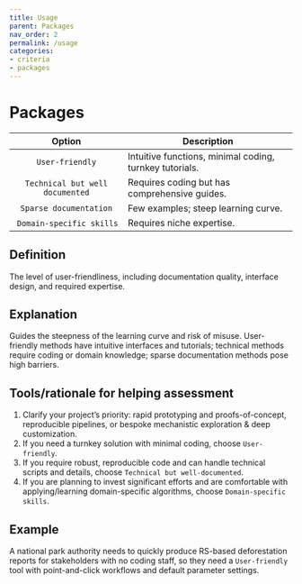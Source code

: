 ```yaml
---
title: Usage
parent: Packages
nav_order: 2
permalink: /usage
categories:
- criteria
- packages
---
```


# Packages

|  **Option**        | **Description**            |
|:------------------:|----------------------------|
| `User-friendly` | Intuitive functions, minimal coding, turnkey tutorials. |
| `Technical but well documented` | Requires coding but has comprehensive guides. |
| `Sparse documentation` | Few examples; steep learning curve. | 
| `Domain-specific skills` | Requires niche expertise. |


## Definition
The level of user-friendliness, including documentation quality, interface design, and required expertise. 

## Explanation
Guides the steepness of the learning curve and risk of misuse. User-friendly methods have intuitive interfaces and tutorials; technical methods require coding or domain knowledge; sparse documentation methods pose high barriers. 

## Tools/rationale for helping assessment
1. Clarify your project’s priority: rapid prototyping and proofs-of-concept, reproducible pipelines, or bespoke mechanistic exploration & deep customization. 
2. If you need a turnkey solution with minimal coding, choose `User-friendly`. 
3. If you require robust, reproducible code and can handle technical scripts and details, choose `Technical but well-documented`. 
4. If you are planning to invest significant efforts and are comfortable with applying/learning domain-specific algorithms, choose `Domain-specific skills`.

## Example
A national park authority needs to quickly produce RS-based deforestation reports for stakeholders with no coding staff, so they need a `User-friendly` tool with point-and-click workflows and default parameter settings.